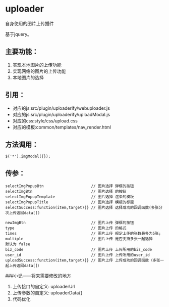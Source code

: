 # uploader
自身使用的图片上传插件

基于jquery。
## 主要功能：
1. 实现本地图片的上传功能
2. 实现网络的图片的上传功能
3. 本地图片的选择

## 引用：
* 对应的js:src/plugin/uploaderify/webuploader.js
* 对应的js:src/plugin/uploaderify/uploadModal.js
* 对应的css:style/css/upload.css
* 对应的模板:common/templates/nav_render.html

## 方法调用：
```
$('*').imgModal({});
```
## 传参：
```
selectImgPopupBtn                     // 图片选择 弹框的按钮
selectImgBtn                          // 图片选择 的按钮
selectImgPopupTemplate                // 图片选择 渲染的模板
selectImgPopupTitle                   // 图片选择 模板的标题
selectSuccess:function(item,target){} // 图片选择 选择成功的回调函数(多张分次上传返回data[])

newImgBtn                             // 图片上传 弹框的按钮
type                                  // 图片上传 的格式
times                                 // 图片上传 规定上传的张数最多为5张;
multiple                              // 图片上传 是否支持多张一起选择      默认为 false
biz_code                              // 图片上传 上传所用的biz_code
user_id                               // 图片上传 上传所用的user_id
uploadSuccess:function(item,target){} // 图片上传 上传成功的回调函数（多张一起上传返回data[]）
```
###小记——将来需要修改的地方
1. 上传接口的自定义: uploaderUrl
2. 上传参数的自定义: uploaderData{}
3. 代码优化

